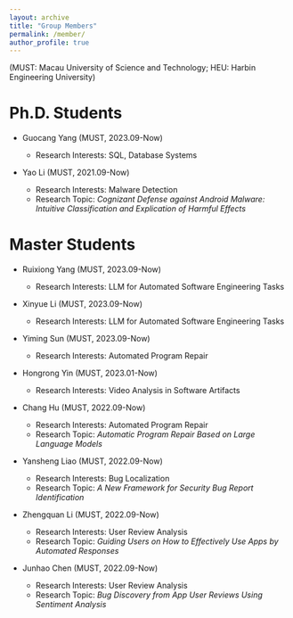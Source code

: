 ```yaml
---
layout: archive
title: "Group Members"
permalink: /member/
author_profile: true
---
```

(MUST: Macau University of Science and Technology; HEU: Harbin Engineering University)

Ph.D. Students
======

- Guocang Yang (MUST, 2023.09-Now)
  - Research Interests: SQL, Database Systems

- Yao Li (MUST, 2021.09-Now)
  - Research Interests: Malware Detection
  - Research Topic: *Cognizant Defense against Android Malware: Intuitive Classification and Explication of Harmful Effects*

Master Students
======

- Ruixiong Yang (MUST, 2023.09-Now)
  - Research Interests: LLM for Automated Software Engineering Tasks

- Xinyue Li (MUST, 2023.09-Now)
  - Research Interests: LLM for Automated Software Engineering Tasks

- Yiming Sun (MUST, 2023.09-Now)
  - Research Interests: Automated Program Repair

- Hongrong Yin (MUST, 2023.01-Now)
  - Research Interests: Video Analysis in Software Artifacts

- Chang Hu (MUST, 2022.09-Now)
  - Research Interests: Automated Program Repair
  - Research Topic: *Automatic Program Repair Based on Large Language Models*

- Yansheng Liao (MUST, 2022.09-Now)
  - Research Interests: Bug Localization
  - Research Topic: *A New Framework for Security Bug Report Identification*

- Zhengquan Li (MUST, 2022.09-Now)
  - Research Interests: User Review Analysis
  - Research Topic: *Guiding Users on How to Effectively Use Apps by Automated Responses*

- Junhao Chen (MUST, 2022.09-Now)
  - Research Interests: User Review Analysis
  - Research Topic: *Bug Discovery from App User Reviews Using Sentiment Analysis*
  
  


  
